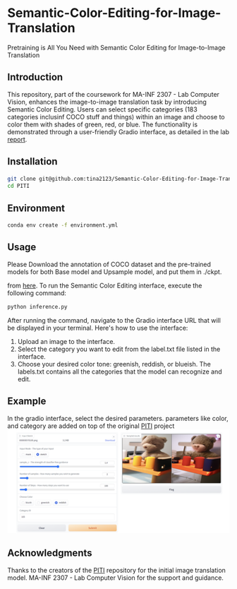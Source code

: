 # Semantic-Color-Editing-for-Image-Translation
 Pretraining is All You Need with Semantic Color Editing for Image-to-Image Translation
 ## Introduction
This repository, part of the coursework for MA-INF 2307 - Lab Computer Vision, enhances the image-to-image translation task by introducing Semantic Color Editing. Users can select specific categories (183 categories inclusinf COCO stuff and things) within an image and choose to color them with shades of green, red, or blue. The functionality is demonstrated through a user-friendly Gradio interface, as detailed in the lab [report](https://drive.google.com/file/d/18FduahKdY7O4SHAE7ZFwDJfoDbbt3QVh/view?usp=sharing).

## Installation
```bash
git clone git@github.com:tina2123/Semantic-Color-Editing-for-Image-Translation.git
cd PITI
```

## Environment
```bash
conda env create -f environment.yml
```

## Usage
Please Download the annotation of COCO dataset and the pre-trained models for both Base model and Upsample model, and put them in ./ckpt.

 from [here](https://github.com/nightrome/cocostuff). 
To run the Semantic Color Editing interface, execute the following command:
```bash
python inference.py
```

After running the command, navigate to the Gradio interface URL that will be displayed in your terminal. Here's how to use the interface:
1. Upload an image to the interface.
2. Select the category you want to edit from the label.txt file listed in the interface.
3. Choose your desired color tone: greenish, reddish, or blueish.
The labels.txt contains all the categories that the model can recognize and edit.


## Example
In the gradio interface, select the desired parameters. parameters like color, and category are added on top of the original [PITI](https://github.com/PITI-Synthesis/PITI) project 
![Image](img_interface.png)


## Acknowledgments
Thanks to the creators of the [PITI](https://github.com/PITI-Synthesis/PITI) repository for the initial image translation model.
MA-INF 2307 - Lab Computer Vision for the support and guidance.
